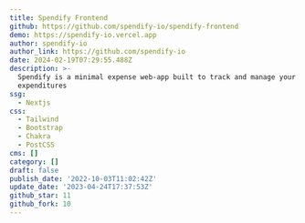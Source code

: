 ```yaml
---
title: Spendify Frontend
github: https://github.com/spendify-io/spendify-frontend
demo: https://spendify-io.vercel.app
author: spendify-io
author_link: https://github.com/spendify-io
date: 2024-02-19T07:29:55.488Z
description: >-
  Spendify is a minimal expense web-app built to track and manage your
  expenditures
ssg:
  - Nextjs
css:
  - Tailwind
  - Bootstrap
  - Chakra
  - PostCSS
cms: []
category: []
draft: false
publish_date: '2022-10-03T11:02:42Z'
update_date: '2023-04-24T17:37:53Z'
github_star: 11
github_fork: 10
---
```


